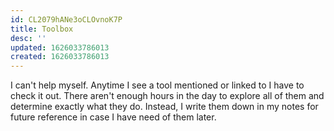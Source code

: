 ```yaml
---
id: CL2079hANe3oCLOvnoK7P
title: Toolbox
desc: ''
updated: 1626033786013
created: 1626033786013
---
```


I can't help myself. Anytime I see a tool mentioned or linked to I have to check it out. There aren't enough hours in the day to explore all of them and determine exactly what they do. Instead, I write them down in my notes for future reference in case I have need of them later.
